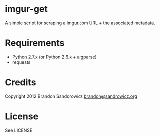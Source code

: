 imgur-get
=========

A simple script for scraping a imgur.com URL + the associated metadata.

Requirements
============

 * Python 2.7.x (or Python 2.6.x + argparse)
 * requests

Credits
=======

Copyright 2012 Brandon Sandorowicz <brandon@sandrowicz.org>

License
=======

See LICENSE
